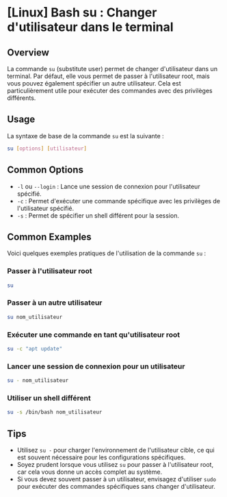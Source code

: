 # [Linux] Bash su : Changer d'utilisateur dans le terminal

## Overview
La commande `su` (substitute user) permet de changer d'utilisateur dans un terminal. Par défaut, elle vous permet de passer à l'utilisateur root, mais vous pouvez également spécifier un autre utilisateur. Cela est particulièrement utile pour exécuter des commandes avec des privilèges différents.

## Usage
La syntaxe de base de la commande `su` est la suivante :

```bash
su [options] [utilisateur]
```

## Common Options
- `-l` ou `--login` : Lance une session de connexion pour l'utilisateur spécifié.
- `-c` : Permet d'exécuter une commande spécifique avec les privilèges de l'utilisateur spécifié.
- `-s` : Permet de spécifier un shell différent pour la session.

## Common Examples
Voici quelques exemples pratiques de l'utilisation de la commande `su` :

### Passer à l'utilisateur root
```bash
su
```

### Passer à un autre utilisateur
```bash
su nom_utilisateur
```

### Exécuter une commande en tant qu'utilisateur root
```bash
su -c "apt update"
```

### Lancer une session de connexion pour un utilisateur
```bash
su - nom_utilisateur
```

### Utiliser un shell différent
```bash
su -s /bin/bash nom_utilisateur
```

## Tips
- Utilisez `su -` pour charger l'environnement de l'utilisateur cible, ce qui est souvent nécessaire pour les configurations spécifiques.
- Soyez prudent lorsque vous utilisez `su` pour passer à l'utilisateur root, car cela vous donne un accès complet au système.
- Si vous devez souvent passer à un utilisateur, envisagez d'utiliser `sudo` pour exécuter des commandes spécifiques sans changer d'utilisateur.